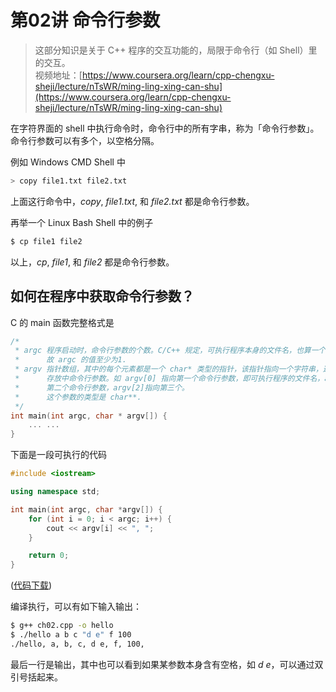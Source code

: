 # 第02讲 命令行参数

> 这部分知识是关于 C++ 程序的交互功能的，局限于命令行（如 Shell）里的交互。  
> 视频地址：[https://www.coursera.org/learn/cpp-chengxu-sheji/lecture/nTsWR/ming-ling-xing-can-shu](https://www.coursera.org/learn/cpp-chengxu-sheji/lecture/nTsWR/ming-ling-xing-can-shu)

在字符界面的 shell 中执行命令时，命令行中的所有字串，称为「命令行参数」。命令行参数可以有多个，以空格分隔。

例如 Windows CMD Shell 中

```bash
> copy file1.txt file2.txt
```

上面这行命令中，_copy_, _file1.txt_, 和 _file2.txt_ 都是命令行参数。

再举一个 Linux Bash Shell 中的例子

```bash
$ cp file1 file2
```

以上，_cp_, _file1_, 和 _file2_ 都是命令行参数。

## 如何在程序中获取命令行参数？

C 的 main 函数完整格式是

```c
/*
 * argc 程序启动时，命令行参数的个数。C/C++ 规定，可执行程序本身的文件名，也算一个命令行参数，
 *      故 argc 的值至少为1.
 * argv 指针数组，其中的每个元素都是一个 char* 类型的指针，该指针指向一个字符串，这个字符串里
 *      存放中命令行参数。如 argv[0] 指向第一个命令行参数，即可执行程序的文件名，argv[2]指向
 *      第二个命令行参数，argv[2]指向第三个。
 *      这个参数的类型是 char**.
 */
int main(int argc, char * argv[]) {
    ... ...
}
```

下面是一段可执行的代码

```cpp
#include <iostream>

using namespace std;

int main(int argc, char *argv[]) {
    for (int i = 0; i < argc; i++) {
        cout << argv[i] << ", ";
    }

    return 0;
}
```

\([代码下载](https://github.com/iridiumcao/cpp-note/tree/880e117845a17eb6c60956118ca4255ee37bb412/code/ch02/ch02.cpp)\)

编译执行，可以有如下输入输出：

```bash
$ g++ ch02.cpp -o hello
$ ./hello a b c "d e" f 100
./hello, a, b, c, d e, f, 100,
```

最后一行是输出，其中也可以看到如果某参数本身含有空格，如 _d e_，可以通过双引号括起来。

